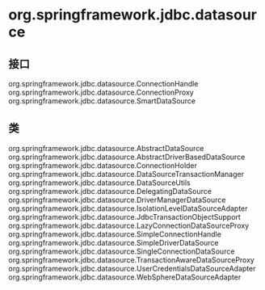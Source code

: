 # org.springframework.jdbc.datasource

## 接口

org.springframework.jdbc.datasource.ConnectionHandle
org.springframework.jdbc.datasource.ConnectionProxy
org.springframework.jdbc.datasource.SmartDataSource

## 类

org.springframework.jdbc.datasource.AbstractDataSource
org.springframework.jdbc.datasource.AbstractDriverBasedDataSource
org.springframework.jdbc.datasource.ConnectionHolder
org.springframework.jdbc.datasource.DataSourceTransactionManager
org.springframework.jdbc.datasource.DataSourceUtils
org.springframework.jdbc.datasource.DelegatingDataSource
org.springframework.jdbc.datasource.DriverManagerDataSource
org.springframework.jdbc.datasource.IsolationLevelDataSourceAdapter
org.springframework.jdbc.datasource.JdbcTransactionObjectSupport
org.springframework.jdbc.datasource.LazyConnectionDataSourceProxy
org.springframework.jdbc.datasource.SimpleConnectionHandle
org.springframework.jdbc.datasource.SimpleDriverDataSource
org.springframework.jdbc.datasource.SingleConnectionDataSource
org.springframework.jdbc.datasource.TransactionAwareDataSourceProxy
org.springframework.jdbc.datasource.UserCredentialsDataSourceAdapter
org.springframework.jdbc.datasource.WebSphereDataSourceAdapter




